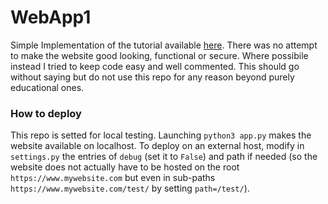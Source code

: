# WebApp1

Simple Implementation of the tutorial available [here](https://www.digitalocean.com/community/tutorials/how-to-make-a-web-application-using-flask-in-python-3#step-3-using-html-templates). There was no attempt to make the website good looking, functional or secure. Where possibile instead I tried to keep code easy and well commented. This should go without saying but do not use this repo for any reason beyond purely educational ones.

### How to deploy
This repo is setted for local testing. Launching `python3 app.py` makes the website available on localhost. To deploy on an external host, modify in `settings.py` the entries of `debug` (set it to `False`) and path if needed (so the website does not actually have to be hosted on the root `https://www.mywebsite.com` but even in sub-paths `https://www.mywebsite.com/test/` by setting `path=/test/`).